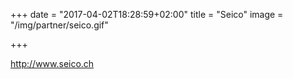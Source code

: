 +++
date = "2017-04-02T18:28:59+02:00"
title = "Seico"
image = "/img/partner/seico.gif"

+++

http://www.seico.ch
